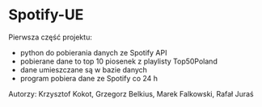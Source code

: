 # Spotify-UE

Pierwsza część projektu:

- python do pobierania danych ze Spotify API
- pobierane dane to top 10 piosenek z playlisty Top50Poland
- dane umieszczane są w bazie danych
- program pobiera dane ze Spotify co 24 h

Autorzy: Krzysztof Kokot, Grzegorz Belkius, Marek Falkowski, Rafał Juraś
